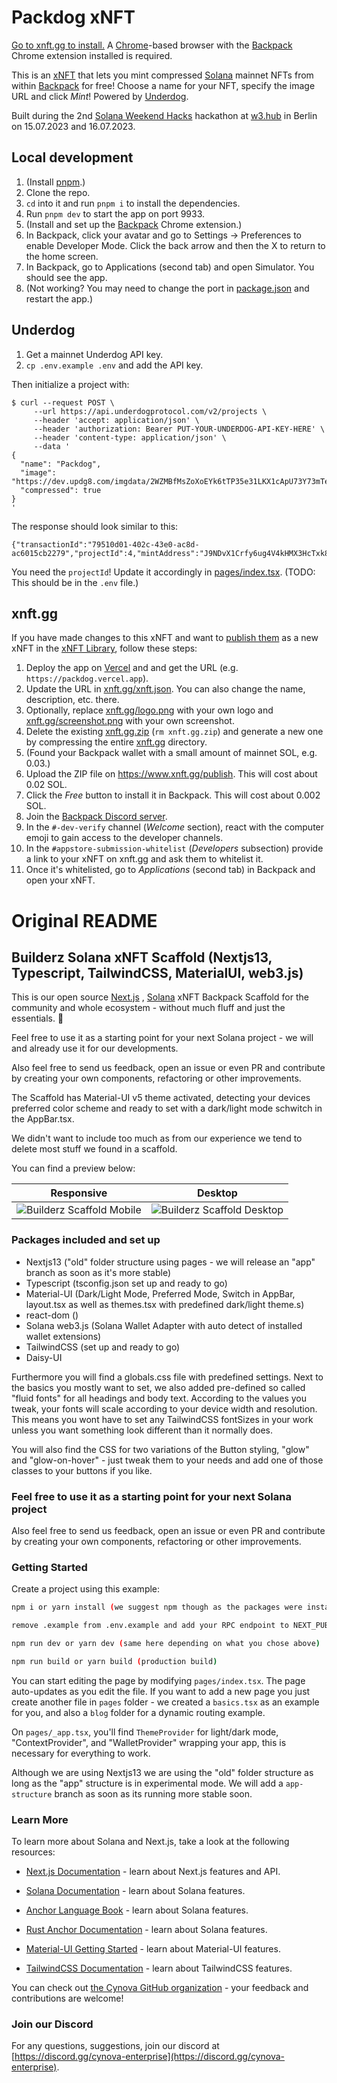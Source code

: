# Packdog xNFT

[Go to xnft.gg to install.](https://www.xnft.gg/app/CjAThfNhKhPL7cdYuZn5UMVSDJD9ECT6AwvAbCQ6gLRX) A [Chrome](https://chrome.com)-based browser with the [Backpack](https://backpack.app) Chrome extension installed is required.

This is an [xNFT](https://xnft.gg) that lets you mint compressed [Solana](https://solana.com) mainnet NFTs from within [Backpack](https://backpack.app) for free! Choose a name for your NFT, specify the image URL and click _Mint_! Powered by [Underdog](https://underdogprotocol.com).

Built during the 2nd [Solana Weekend Hacks](https://de.superteam.fun/solana-weekend-hacks) hackathon at [w3.hub](https://www.w3.fund/#sec-hub) in Berlin on 15.07.2023 and 16.07.2023.

## Local development

1. (Install [pnpm](https://pnpm.io/installation).)
2. Clone the repo.
3. `cd` into it and run `pnpm i` to install the dependencies.
4. Run `pnpm dev` to start the app on port 9933.
5. (Install and set up the [Backpack](https://backpack.app) Chrome extension.)
6. In Backpack, click your avatar and go to Settings -> Preferences to enable Developer Mode. Click the back arrow and then the X to return to the home screen.
7. In Backpack, go to Applications (second tab) and open Simulator. You should see the app.
8. (Not working? You may need to change the port in [package.json](package.json) and restart the app.)

## Underdog

1. Get a mainnet Underdog API key.
2. `cp .env.example .env` and add the API key.

Then initialize a project with:

```
$ curl --request POST \
     --url https://api.underdogprotocol.com/v2/projects \
     --header 'accept: application/json' \
     --header 'authorization: Bearer PUT-YOUR-UNDERDOG-API-KEY-HERE' \
     --header 'content-type: application/json' \
     --data '
{
  "name": "Packdog",
  "image": "https://dev.updg8.com/imgdata/2WZMBfMsZoXoEYk6tTP35e31LKX1cApU73Y73mTePaQN",
  "compressed": true
}
'
```

The response should look similar to this:
```
{"transactionId":"79510d01-402c-43e0-ac8d-ac6015cb2279","projectId":4,"mintAddress":"J9NDvX1Crfy6ug4V4kHMX3HcTxk8Ban5u2udDGdtnC2N"}
```

You need the `projectId`! Update it accordingly in [pages/index.tsx](pages/index.tsx). (TODO: This should be in the `.env` file.)

## xnft.gg

If you have made changes to this xNFT and want to [publish them](https://xnft.gg/publish) as a new xNFT in the [xNFT Library](https://xnft.gg), follow these steps:

1. Deploy the app on [Vercel](https://vercel.com) and and get the URL (e.g. `https://packdog.vercel.app`).
2. Update the URL in [xnft.gg/xnft.json](xnft.gg/xnft.json). You can also change the name, description, etc. there.
3. Optionally, replace [xnft.gg/logo.png](xnft.gg/logo.png) with your own logo and [xnft.gg/screenshot.png](xnft.gg/screenshot.png) with your own screenshot.
4. Delete the existing [xnft.gg.zip](xnft.gg.zip) (`rm xnft.gg.zip`) and generate a new one by compressing the entire [xnft.gg](./xnft.gg) directory.
5. (Found your Backpack wallet with a small amount of mainnet SOL, e.g. 0.03.)
6. Upload the ZIP file on https://www.xnft.gg/publish. This will cost about 0.02 SOL.
7. Click the _Free_ button to install it in Backpack. This will cost about 0.002 SOL.
8. Join the [Backpack Discord server](https://discord.com/invite/backpack).
9. In the `#-dev-verify` channel (_Welcome_ section), react with the computer emoji to gain access to the developer channels.
10. In the `#appstore-submission-whitelist` (_Developers_ subsection) provide a link to your xNFT on xnft.gg and ask them to whitelist it.
11. Once it's whitelisted, go to _Applications_ (second tab) in Backpack and open your xNFT.

# Original README

## Builderz Solana xNFT Scaffold (Nextjs13, Typescript, TailwindCSS, MaterialUI, web3.js)

This is our open source [Next.js](https://nextjs.org/) , [Solana](https://github.com/solana-labs ) xNFT Backpack Scaffold for the community and whole ecosystem - without much fluff and just the essentials. 💪

Feel free to use it as a starting point for your next Solana project - we will and already use it for our developments.

Also feel free to send us feedback, open an issue or even PR and contribute by creating your own components, refactoring or other improvements.

The Scaffold has Material-UI v5 theme activated, detecting your devices preferred color scheme and ready to set with a dark/light mode schwitch in the AppBar.tsx.

We didn't want to include too much as from our experience we tend to delete most stuff we found in a scaffold.

You can find a preview below:

Responsive                     |  Desktop
:-------------------------:|:-------------------------:
![Builderz Scaffold Mobile](scaffold-mobile.png)  |  ![Builderz Scaffold Desktop](scaffold-desktop.png)

### Packages included and set up

- Nextjs13 ("old" folder structure using pages - we will release an "app" branch as soon as it's more stable)
- Typescript (tsconfig.json set up and ready to go)
- Material-UI (Dark/Light Mode, Preferred Mode, Switch in AppBar, layout.tsx as well as themes.tsx with predefined dark/light theme.s)
- react-dom ()
- Solana web3.js (Solana Wallet Adapter with auto detect of installed wallet extensions)
- TailwindCSS (set up and ready to go)
- Daisy-UI

Furthermore you will find a globals.css file with predefined settings. Next to the basics you mostly want to set, we also added pre-defined so called "fluid fonts" for all headings and body text. According to the values you tweak, your fonts will scale according to your device width and resolution.
This means you wont have to set any TailwindCSS fontSizes in your work unless you want something look different than it normally does.

You will also find the CSS for two variations of the Button styling, "glow" and "glow-on-hover" - just tweak them to your needs and add one of those classes to your buttons if you like.

### Feel free to use it as a starting point for your next Solana project

Also feel free to send us feedback, open an issue or even PR and contribute by creating your own components, refactoring or other improvements.

### Getting Started

Create a project using this example:

```bash
npm i or yarn install (we suggest npm though as the packages were installed with it)
```

```bash
remove .example from .env.example and add your RPC endpoint to NEXT_PUBLIC_HELIUS_URL=""  
```

```bash
npm run dev or yarn dev (same here depending on what you chose above)
```

```bash
npm run build or yarn build (production build)
```

You can start editing the page by modifying `pages/index.tsx`. The page auto-updates as you edit the file.
If you want to add a new page you just create another file in `pages` folder - we created a `basics.tsx` as an example for you, and also a `blog` folder for a dynamic routing example.

On `pages/_app.tsx`, you'll find `ThemeProvider` for light/dark mode, "ContextProvider", and "WalletProvider" wrapping your app, this is necessary for everything to work.

Although we are using Nextjs13 we are using the "old" folder structure as long as the "app" structure is in experimental mode.
We will add a `app-structure` branch as soon as its running more stable soon.

### Learn More

To learn more about Solana and Next.js, take a look at the following resources:

- [Next.js Documentation](https://nextjs.org/docs) - learn about Next.js features and API.

- [Solana Documentation](https://docs.solana.com/) - learn about Solana features.
- [Anchor Language Book](https://book.anchor-lang.com/) - learn about Solana features.
- [Rust Anchor Documentation](https://docs.rs/anchor-lang/latest/anchor_lang/) - learn about Solana features.
- [Material-UI Getting Started](https://mui.com/material-ui/getting-started/overview/) - learn about Material-UI features.
- [TailwindCSS Documentation](https://tailwindcss.com/docs/guides/nextjs) - learn about TailwindCSS features.




You can check out [the Cynova GitHub organization](https://github.com/cynova-enterprise) - your feedback and contributions are welcome!

### Join our Discord

For any questions, suggestions, join our discord at [https://discord.gg/cynova-enterprise](https://discord.gg/cynova-enterprise).
